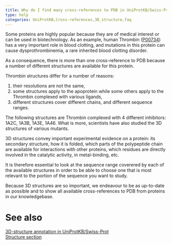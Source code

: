 ```yaml
---
title: Why do I find many cross-references to PDB in UniProtKB/Swiss-Prot? Why do some cross-references appear to describe only a small subsequence of my protein, in complex or interacting with ligands or other proteins?
type: help
categories: UniProtKB,Cross-references,3D_structure,faq
---
```


Some proteins are highly popular because they are of medical interest or can be used in biotechnology. As an example, human Thrombin ([P00734](https://www.uniprot.org/uniprotkb/P00734)) has a very important role in blood clotting, and mutations in this protein can cause dysprothrombinemia, a rare inherited blood clotting disorder.

As a consequence, there is more than one cross-reference to PDB because a number of different structures are available for this protein. 

Thrombin structures differ for a number of reasons: 
1) their resolutions are not the same, 
2) some structures apply to the apoprotein while some others apply to the Thrombin complexed with various ligands,
3) different structures cover different chains, and different sequence ranges.

The following structures are Thrombin complexed with 4 different inhibitors: 1A2C, 1A3B, 1A3E, 1A46. What is more, scientists have also studied the 3D structures of various mutants.

3D structures convey important experimental evidence on a protein: its secondary structure, how it is folded, which parts of the polypeptide chain are available for interactions with other proteins, which residues are directly involved in the catalytic activity, in metal-binding, etc.

It is therefore essential to look at the sequence range coverered by each of the available structures in order to be able to choose one that is most relevant to the portion of the sequence you want to study.

Because 3D structures are so important, we endeavour to be as up-to-date as possible and to show all available cross-references to PDB from proteins in our knowledgebase.

# See also

[3D-structure annotation in UniProtKB/Swiss-Prot](https://www.uniprot.org/help/3d-structure_annotation_in_swiss-prot)  
[Structure section](https://www.uniprot.org/help/structure_section)

